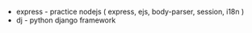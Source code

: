 <ul>
  <li>express - practice nodejs ( express, ejs, body-parser, session, i18n )</li>
  <li>dj - python django framework</li>
</ul>
